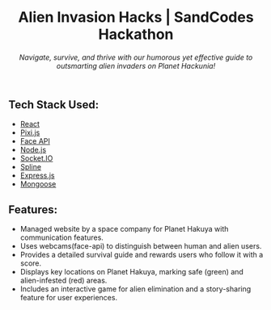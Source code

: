 <body>
    <header>
        <h1>Alien Invasion Hacks | SandCodes Hackathon</h1>
        <h6>Navigate, survive, and thrive with our humorous yet effective guide to outsmarting alien invaders on Planet Hackunia!</h6>
    </header>
    <main>
        <section>
            <h2>Tech Stack Used:</h2>
            <ul>
                <li><a href="https://reactjs.org/" target="_blank">React</a></li>
                <li><a href="https://pixijs.com/" target="_blank">Pixi.js</a></li>
                <li><a href="https://github.com/justadudewhohacks/face-api.js/" target="_blank">Face API</a></li>
                <li><a href="https://nodejs.org/" target="_blank">Node.js</a></li>
                <li><a href="https://socket.io/" target="_blank">Socket.IO</a></li>
                <li><a href="https://spline.design/" target="_blank">Spline</a></li>
                <li><a href="https://expressjs.com/" target="_blank">Express.js</a></li>
                <li><a href="https://mongoosejs.com/" target="_blank">Mongoose</a></li>
            </ul>
        </section>
        <section>
            <h2>Features:</h2>
            <ul>
                <li>Managed website by a space company for Planet Hakuya with communication features.</li>
                <li>Uses webcams(face-api) to distinguish between human and alien users.</li>
                <li>Provides a detailed survival guide and rewards users who follow it with a score.</li>
                <li>Displays key locations on Planet Hakuya, marking safe (green) and alien-infested (red) areas.</li>
                <li>Includes an interactive game for alien elimination and a story-sharing feature for user experiences.</li>
            </ul>
        </section>
    </main>
</body>
